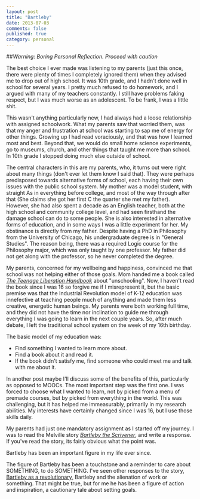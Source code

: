 ```yaml
---
layout: post
title: "Bartleby"
date: 2013-07-03
comments: false
published: true
category: personal
---
```


##*Warning: Boring Personal Reflection. Proceed with caution*

The best choice I ever made was listening to my parents (just this once, there were plenty of times I completely ignored them) when they advised me to drop out of high school.
It was 10th grade, and I hadn't done well in school for several years.
I pretty much refused to do homework, and I argued with many of my teachers constantly.
I still have problems faking respect, but I was much worse as an adolescent.
To be frank, I was a little shit.

This wasn't anything particularly new, I had always had a loose relationship with assigned schoolwork.
What my parents saw that worried them, was that my anger and frustration at school was starting to sap me of energy for other things.
Growing up I had read voraciously, and that was how I learned most and best.
Beyond that, we would do small home science experiments, go to museums, church, and other things that taught me more than school.
In 10th grade I stopped doing much else outside of school.

The central characters in this are my parents, who, it turns out were right about many things (don't ever let them know I said that).
They were perhaps predisposed towards alternative forms of school, each having their own issues with the public school system.
My mother was a model student, with straight As in everything before college, and most of the way through after that (She claims she got her first C the quarter she met my father).
However, she had also spent a decade as an English teacher, both at the high school and community college level, and had seen firsthand the damage school can do to some people.
She is also interested in alternative forms of education, and in some ways I was a little experiment for her.
My obstinance is directly from my father.
Despite having a PhD in Philosophy from the University of Chicago, his undergraduate degree is in "General Studies".
The reason being, there was a required Logic course for the Philosophy major, which was only taught by one professor.
My father did not get along with the professor, so he never completed the degree.

My parents, concerned for my wellbeing and happiness, convinced me that school was not helping either of those goals.
Mom handed me a book called [*The Teenage Liberation Handbook*](http://en.wikipedia.org/wiki/The_Teenage_Liberation_Handbook) about "unschooling".
Now, I haven't read the book since I was 16 so forgive me if I misrepresent it, but the basic premise was that the Industrial Revolution model of K-12 education was innefective at teaching people much of anything and made them less creative, energetic human beings.
My parents were both working full time, and they did not have the time nor inclination to guide me through everything I was going to learn in the next couple years.
So, after much debate, I left the traditional school system on the week of my 16th birthday.

The basic model of my education was:

- Find something I wanted to learn more about.
- Find a book about it and read it.
- If the book didn't satisfy me, find someone who could meet me and talk with me about it.

In another post maybe I'll discuss some of the benefits of this, particularly as opposed to MOOCs.
The most important step was the first one.
I was forced to choose what I wanted to learn, not by picked from a menu of premade courses, but by picked from everything in the world.
This was challenging, but it has helped me immeasurably, primarily in my research abilities.
My interests have certainly changed since I was 16, but I use those skills daily.

My parents had just one mandatory assignment as I started off my journey.
I was to read the Melville story [*Bartleby the Scrivener*](http://www.bartleby.com/129/), and write a response.
If you've read the story, its fairly obvious what the point was.

Bartleby has been an important figure in my life ever since.

The figure of Bartleby has been a touchstone and a reminder to care about SOMETHING, to do SOMETHING.
I've seen other responses to the story, [Bartleby as a revolutionary,](http://thenewinquiry.com/blogs/zunguzungu/bartleby-in-the-university-of-california-the-social-life-of-disobedience/) Bartleby and the alienation of work or something.
That might be true, but for me he has been a figure of action and inspiration, a cautionary tale about setting goals.
